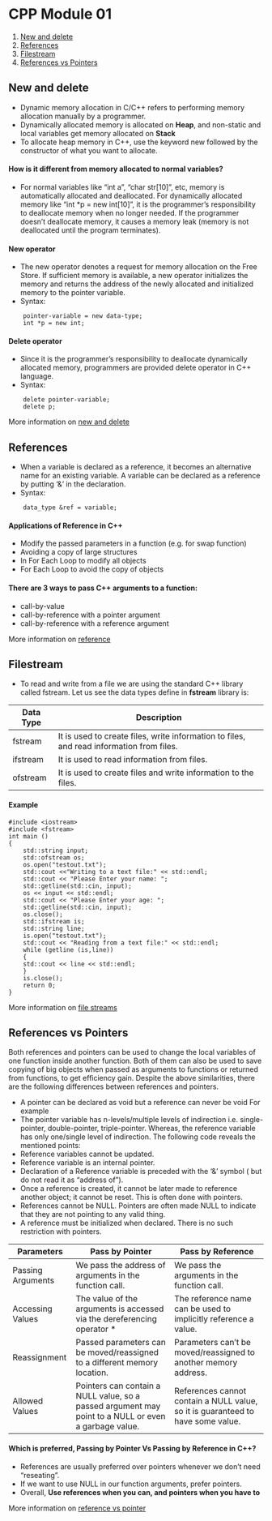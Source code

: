 
# CPP Module 01

1. [New and delete](#new-and-delete)
2. [References](#references)
3. [Filestream](#filestream)
4. [References vs Pointers](#references-vs-pointers)


## <a id="new_delete">New and delete</a>
- Dynamic memory allocation in C/C++ refers to performing memory allocation manually by a programmer. 
- Dynamically allocated memory is allocated on <b>Heap</b>, and non-static and local variables get memory allocated on <b>Stack</b>
- To allocate heap memory in C++, use the keyword new followed by the constructor of what you want to allocate.
#### How is it different from memory allocated to normal variables? 
- For normal variables like “int a”, “char str[10]”, etc, memory is automatically allocated and deallocated. For dynamically allocated memory like “int *p = new int[10]”, it is the programmer’s responsibility to deallocate memory when no longer needed. If the programmer doesn’t deallocate memory, it causes a memory leak (memory is not deallocated until the program terminates). 
#### New operator 
- The new operator denotes a request for memory allocation on the Free Store. If sufficient memory is available, a new operator initializes the memory and returns the address of the newly allocated and initialized memory to the pointer variable. 
- Syntax:
```
    pointer-variable = new data-type;
    int *p = new int; 
```
#### Delete operator
- Since it is the programmer’s responsibility to deallocate dynamically allocated memory, programmers are provided delete operator in C++ language. 
- Syntax:
```
    delete pointer-variable;  
    delete p;
```
More information on <a href = "https://www.geeksforgeeks.org/new-and-delete-operators-in-cpp-for-dynamic-memory/">new and delete</a>

## <a id="References">References</a>
- When a variable is declared as a reference, it becomes an alternative name for an existing variable. A variable can be declared as a reference by putting ‘&’ in the declaration. 
- Syntax:
```
    data_type &ref = variable;
```
#### Applications of Reference in C++
- Modify the passed parameters in a function (e.g. for swap function)
- Avoiding a copy of large structures
- In For Each Loop to modify all objects
- For Each Loop to avoid the copy of objects

#### There are 3 ways to pass C++ arguments to a function:
- call-by-value
- call-by-reference with a pointer argument
- call-by-reference with a reference argument

More information on <a href = "https://www.geeksforgeeks.org/references-in-cpp/">reference</a>
## <a id="Filestream">Filestream</a>
- To read and write from a file we are using the standard C++ library called fstream. Let us see the data types define in <b>fstream</b> library is:

|Data Type|Description|
|------|--------|
|fstream|It is used to create files, write information to files, and read information from files.|
|ifstream|It is used to read information from files.|
|ofstream|It is used to create files and write information to the files.|

#### Example

```
#include <iostream>  
#include <fstream>  
int main () 
{  
    std::string input;  
    std::ofstream os;  
    os.open("testout.txt");  
    std::cout <<"Writing to a text file:" << std::endl;  
    std::cout << "Please Enter your name: ";   
    std::getline(std::cin, input);  
    os << input << std::endl;  
    std::cout << "Please Enter your age: ";   
    std::getline(std::cin, input); 
    os.close();  
    std::ifstream is;   
    std::string line;  
    is.open("testout.txt");   
    std::cout << "Reading from a text file:" << std::endl;   
    while (getline (is,line))  
    {  
    std::cout << line << std::endl;  
    }      
    is.close();  
    return 0;   
}  
```
More information on <a href = "https://www.javatpoint.com/cpp-files-and-streams">file streams</a>
## <a id="References_vs_Pointers">References vs Pointers</a>
Both references and pointers can be used to change the local variables of one function inside another function. Both of them can also be used to save copying of big objects when passed as arguments to functions or returned from functions, to get efficiency gain. Despite the above similarities, there are the following differences between references and pointers.
- A pointer can be declared as void but a reference can never be void For example
- The pointer variable has n-levels/multiple levels of indirection i.e. single-pointer, double-pointer, triple-pointer. Whereas, the reference variable has only one/single level of indirection. The following code reveals the mentioned points:  
- Reference variables cannot be updated.
- Reference variable is an internal pointer.
- Declaration of a Reference variable is preceded with the ‘&’ symbol ( but do not read it as “address of”).
- Once a reference is created, it cannot be later made to reference another object; it cannot be reset. This is often done with pointers. 
- References cannot be NULL. Pointers are often made NULL to indicate that they are not pointing to any valid thing. 
- A reference must be initialized when declared. There is no such restriction with pointers.

|Parameters	|Pass by Pointer |Pass by Reference|
|----|-----|-----|
|Passing Arguments |We pass the address of arguments in the function call.	|We pass the arguments in the function call.|
|Accessing Values|The value of the arguments is accessed via the dereferencing operator *	|The reference name can be used to implicitly reference a value.|
|Reassignment|Passed parameters can be moved/reassigned to a different memory location.	|Parameters can’t be moved/reassigned to another memory address.|
|Allowed Values|Pointers can contain a NULL value, so a passed argument may point to a NULL or even a garbage value.|References cannot contain a NULL value, so it is guaranteed to have some value.|

#### Which is preferred, Passing by Pointer Vs Passing by Reference in C++? 
- References are usually preferred over pointers whenever we don’t need “reseating”.
- If we want to use NULL in our function arguments, prefer pointers.
- Overall, <b>Use references when you can, and pointers when you have to</b>

More information on <a href = "https://www.geeksforgeeks.org/references-in-cpp/">reference vs pointer</a>



